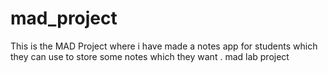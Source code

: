 # mad_project
This is the MAD Project where i have made a notes app for students which they can use to store some notes which they want .
mad lab project
